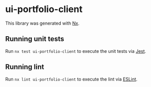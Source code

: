 # ui-portfolio-client

This library was generated with [Nx](https://nx.dev).

## Running unit tests

Run `nx test ui-portfolio-client` to execute the unit tests via [Jest](https://jestjs.io).

## Running lint

Run `nx lint ui-portfolio-client` to execute the lint via [ESLint](https://eslint.org/).
